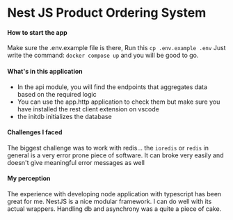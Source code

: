 # Nest JS Product Ordering System

#### How to start the app

Make sure the .env.example file is there,
Run this `cp .env.example .env`
Just write the command: `docker compose up`
and you will be good to go.

#### What's in this application

* In the api module, you will find the endpoints that aggregates data based on the required logic
* You can use the app.http application to check them but make sure you have installed the rest client extension on vscode
* the initdb initializes the database

#### Challenges I faced

The biggest challenge was to work with redis... the `ioredis` or `redis` in general is a very error prone piece of software. It can broke very easily and doesn't give meaningful error messages as well

#### My perception
The experience with developing node application with typescript has been great for me. NestJS is a nice modular framework. I can do well with its actual wrappers. Handling db and asynchrony was a quite a piece of cake.
